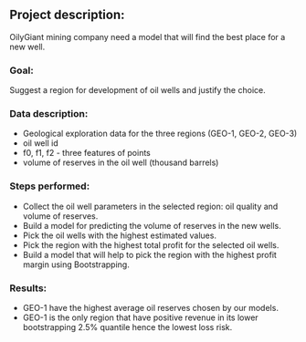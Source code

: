 ## Project description:
OilyGiant mining company need a model that will find the best place for a new well.

### Goal:
Suggest a region for development of oil wells and justify the choice.

### Data description:
- Geological exploration data for the three regions (GEO-1, GEO-2, GEO-3)
- oil well id
- f0, f1, f2 - three features of points
- volume of reserves in the oil well (thousand barrels)

### Steps performed:
- Collect the oil well parameters in the selected region: oil quality and volume of reserves.
- Build a model for predicting the volume of reserves in the new wells.
- Pick the oil wells with the highest estimated values.
- Pick the region with the highest total profit for the selected oil wells.
- Build a model that will help to pick the region with the highest profit margin using Bootstrapping.

### Results:
- GEO-1 have the highest average oil reserves chosen by our models.
- GEO-1 is the only region that have positive revenue in its lower bootstrapping 2.5% quantile hence the lowest loss risk.
